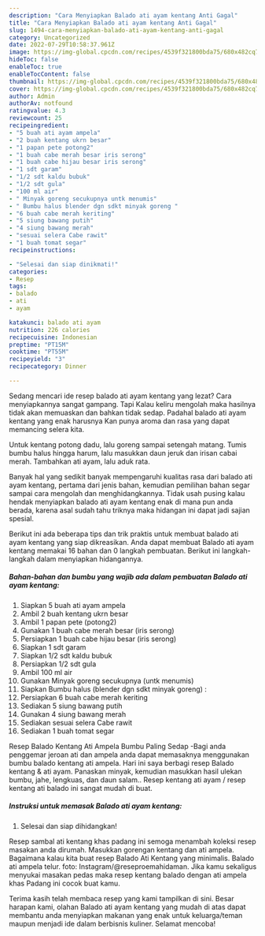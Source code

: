 ```yaml
---
description: "Cara Menyiapkan Balado ati ayam kentang Anti Gagal"
title: "Cara Menyiapkan Balado ati ayam kentang Anti Gagal"
slug: 1494-cara-menyiapkan-balado-ati-ayam-kentang-anti-gagal
category: Uncategorized
date: 2022-07-29T10:58:37.961Z
image: https://img-global.cpcdn.com/recipes/4539f321800bda75/680x482cq70/balado-ati-ayam-kentang-foto-resep-utama.jpg
hideToc: false
enableToc: true
enableTocContent: false
thumbnail: https://img-global.cpcdn.com/recipes/4539f321800bda75/680x482cq70/balado-ati-ayam-kentang-foto-resep-utama.jpg
cover: https://img-global.cpcdn.com/recipes/4539f321800bda75/680x482cq70/balado-ati-ayam-kentang-foto-resep-utama.jpg
author: Admin
authorAv: notfound
ratingvalue: 4.3
reviewcount: 25
recipeingredient:
- "5 buah ati ayam ampela"
- "2 buah kentang ukrn besar"
- "1 papan pete potong2"
- "1 buah cabe merah besar iris serong"
- "1 buah cabe hijau besar iris serong"
- "1 sdt garam"
- "1/2 sdt kaldu bubuk"
- "1/2 sdt gula"
- "100 ml air"
- " Minyak goreng secukupnya untk menumis"
- " Bumbu halus blender dgn sdkt minyak goreng "
- "6 buah cabe merah keriting"
- "5 siung bawang putih"
- "4 siung bawang merah"
- "sesuai selera Cabe rawit"
- "1 buah tomat segar"
recipeinstructions:

- "Selesai dan siap dinikmati!"
categories:
- Resep
tags:
- balado
- ati
- ayam

katakunci: balado ati ayam 
nutrition: 226 calories
recipecuisine: Indonesian
preptime: "PT15M"
cooktime: "PT55M"
recipeyield: "3"
recipecategory: Dinner

---
```



Sedang mencari ide resep balado ati ayam kentang yang lezat? Cara menyiapkannya sangat gampang. Tapi Kalau keliru mengolah maka hasilnya tidak akan memuaskan dan bahkan tidak sedap. Padahal balado ati ayam kentang yang enak harusnya Kan punya aroma dan rasa yang dapat memancing selera kita.


Untuk kentang potong dadu, lalu goreng sampai setengah matang. Tumis bumbu halus hingga harum, lalu masukkan daun jeruk dan irisan cabai merah. Tambahkan ati ayam, lalu aduk rata.

Banyak hal yang sedikit banyak mempengaruhi kualitas rasa dari balado ati ayam kentang, pertama dari jenis bahan, kemudian pemilihan bahan segar sampai cara mengolah dan menghidangkannya. Tidak usah pusing kalau hendak menyiapkan balado ati ayam kentang enak di mana pun anda berada, karena asal sudah tahu triknya maka hidangan ini dapat jadi sajian spesial.


Berikut ini ada beberapa tips dan trik praktis untuk membuat balado ati ayam kentang yang siap dikreasikan. Anda dapat membuat Balado ati ayam kentang memakai 16 bahan dan 0 langkah pembuatan. Berikut ini langkah-langkah dalam menyiapkan hidangannya.

<!--inarticleads1-->

##### Bahan-bahan dan bumbu yang wajib ada dalam pembuatan Balado ati ayam kentang:

1. Siapkan 5 buah ati ayam ampela
1. Ambil 2 buah kentang ukrn besar
1. Ambil 1 papan pete (potong2)
1. Gunakan 1 buah cabe merah besar (iris serong)
1. Persiapkan 1 buah cabe hijau besar (iris serong)
1. Siapkan 1 sdt garam
1. Siapkan 1/2 sdt kaldu bubuk
1. Persiapkan 1/2 sdt gula
1. Ambil 100 ml air
1. Gunakan  Minyak goreng secukupnya (untk menumis)
1. Siapkan  Bumbu halus (blender dgn sdkt minyak goreng) :
1. Persiapkan 6 buah cabe merah keriting
1. Sediakan 5 siung bawang putih
1. Gunakan 4 siung bawang merah
1. Sediakan sesuai selera Cabe rawit
1. Sediakan 1 buah tomat segar


Resep Balado Kentang Ati Ampela Bumbu Paling Sedap -Bagi anda penggemar jeroan ati dan ampela anda dapat memasaknya menggunakan bumbu balado kentang ati ampela. Hari ini saya berbagi resep Balado kentang &amp; ati ayam. Panaskan minyak, kemudian masukkan hasil ulekan bumbu, jahe, lengkuas, dan daun salam.. Resep kentang ati ayam / resep kentang ati balado ini sangat mudah di buat. 

<!--inarticleads2-->

##### Instruksi untuk memasak Balado ati ayam kentang:


1. Selesai dan siap dihidangkan!

Resep sambal ati kentang khas padang ini semoga menambah koleksi resep masakan anda dirumah. Masukkan gorengan kentang dan ati ampela. Bagaimana kalau kita buat resep Balado Ati Kentang yang minimalis. Balado ati ampela telur. foto: Instagram/@reseproemahidaman. Jika kamu sekaligus menyukai masakan pedas maka resep kentang balado dengan ati ampela khas Padang ini cocok buat kamu. 

Terima kasih telah membaca resep yang kami tampilkan di sini. Besar harapan kami, olahan Balado ati ayam kentang yang mudah di atas dapat membantu anda menyiapkan makanan yang enak untuk keluarga/teman maupun menjadi ide dalam berbisnis kuliner. Selamat mencoba!
